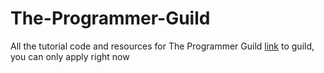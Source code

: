 # The-Programmer-Guild

All the tutorial code and resources for The Programmer Guild [link](https://www.guilded.gg/r/zzVRzJYzbR?i=AYwk17Rd) to guild, you can only apply right now
